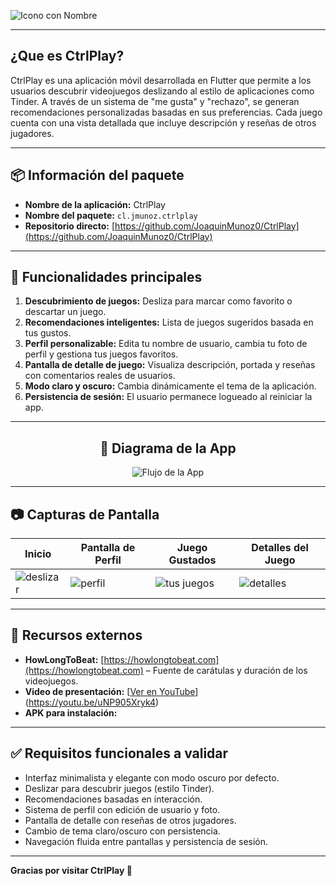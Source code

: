 ![Icono con Nombre](https://github.com/user-attachments/assets/8cba0842-99e8-40f4-809c-76cd910afe61)

---

## ¿Que es CtrlPlay?

CtrlPlay es una aplicación móvil desarrollada en Flutter que permite a los usuarios descubrir videojuegos deslizando al estilo de aplicaciones como Tinder. A través de un sistema de "me gusta" y "rechazo", se generan recomendaciones personalizadas basadas en sus preferencias. Cada juego cuenta con una vista detallada que incluye descripción y reseñas de otros jugadores.

---

## 📦 Información del paquete

- **Nombre de la aplicación:** CtrlPlay  
- **Nombre del paquete:** `cl.jmunoz.ctrlplay`  
- **Repositorio directo:** [https://github.com/JoaquinMunoz0/CtrlPlay](https://github.com/JoaquinMunoz0/CtrlPlay)

---

## 🧩 Funcionalidades principales

1. **Descubrimiento de juegos:** Desliza para marcar como favorito o descartar un juego.
2. **Recomendaciones inteligentes:** Lista de juegos sugeridos basada en tus gustos.
3. **Perfil personalizable:** Edita tu nombre de usuario, cambia tu foto de perfil y gestiona tus juegos favoritos.
4. **Pantalla de detalle de juego:** Visualiza descripción, portada y reseñas con comentarios reales de usuarios.
5. **Modo claro y oscuro:** Cambia dinámicamente el tema de la aplicación.
6. **Persistencia de sesión:** El usuario permanece logueado al reiniciar la app.

---

<h2 align="center">📄 Diagrama de la App</h2>

<p align="center">
  <img src="https://github.com/user-attachments/assets/669de18b-0d4b-45e8-8209-ac88af52f039" alt="Flujo de la App" />
</p>

---

## 📷 Capturas de Pantalla

| Inicio                      | Pantalla de Perfil             | Juego Gustados                     | Detalles del Juego                |
|----------------------------|--------------------------------|------------------------------------|-----------------------------------|
| ![deslizar](https://github.com/user-attachments/assets/f2f82a19-029d-4d7a-a292-5f0e37ef1130) | ![perfil](https://github.com/user-attachments/assets/dd33c963-139f-4569-8806-5f1f6f119f65) | ![tus juegos](https://github.com/user-attachments/assets/7a28882b-c19d-483f-a4d6-079519e91d5e) | ![detalles](https://github.com/user-attachments/assets/cb55ec79-4719-4b3f-8e58-cc69a672a1e8) |

---

## 🔗 Recursos externos

- **HowLongToBeat:** [https://howlongtobeat.com](https://howlongtobeat.com) – Fuente de carátulas y duración de los videojuegos.
- **Video de presentación:** [[Ver en YouTube](https://www.youtube.com/watch?v=jWLgkmKLg1Y)](https://youtu.be/uNP905Xryk4)
- **APK para instalación:** 

---

## ✅ Requisitos funcionales a validar

- Interfaz minimalista y elegante con modo oscuro por defecto.
- Deslizar para descubrir juegos (estilo Tinder).
- Recomendaciones basadas en interacción.
- Sistema de perfil con edición de usuario y foto.
- Pantalla de detalle con reseñas de otros jugadores.
- Cambio de tema claro/oscuro con persistencia.
- Navegación fluida entre pantallas y persistencia de sesión.

---

**Gracias por visitar CtrlPlay 👾**
